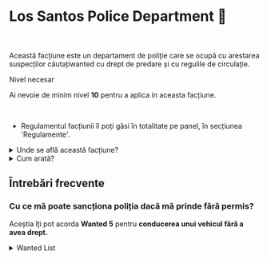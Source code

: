 # Los Santos Police Department 👮 

<br><br>
Această facțiune este un departament de poliție care se ocupă cu arestarea suspecților căutațiwanted cu drept de predare și cu regulile de circulație.


<div class="danger-container">
    <p class="title">Nivel necesar</p>
    <p class="description">Ai nevoie de minim nivel <strong>10</strong> pentru a aplica in aceasta facțiune.</p>
</div><br>

- Regulamentul facțiunii îl poți găsi în totalitate pe panel, în secțiunea 'Regulamente'.

<details class="details custom-block">
    <summary>Unde se află această facțiune?</summary>
    <p><img src="https://i.imgur.com/Q2k74mD.png" alt="Locație LSPD" title="Locație LSPD"></p>
</details>

<details class="details custom-block">
    <summary>Cum arată?</summary>
    <p><img src="https://i.imgur.com/LhjHJK4.png" alt="HQ LSPD" title="HQ LSPD"></p>
</details>



## Întrebări frecvente

### Cu ce mă poate sancționa poliția dacă mă prinde fără permis?
Aceștia îți pot acorda **Wanted 5** pentru **conducerea unui vehicul fără a avea drept.**


<details class="details custom-block">
<summary> Wanted List </summary>

## Wanted 1:  
### **First Degree Murder**  
  - Se primește când omori un jucător, iar acesta folosește comanda `/call 112`.  
  - *(Wanted cu drept de predare)*  

### **Stealing a Vehicle**  
  - Se primește atunci când furi un vehicul de la un jucător, iar acesta folosește comanda `/call 112`.  
  - *(Wanted cu drept de predare)*  

## Wanted 2:  
### **Atacare Civil**  
  - Polițistul poate acorda acest wanted atunci când observă că un jucător atacă un alt jucător.  
  - *(Wanted cu drept de predare)*  

### **Pătrundere pe Teren Guvernamental**  
  - Polițistul poate acorda acest wanted unui jucător atunci când acesta refuză să părăsească HQ-urile departamentelor (atât exteriorul cât și interiorul acestora) sau închisoarea.  

## Wanted 3:  
### **Neconformare Ordin**  
  - Se poate acorda această sancțiune unui jucător dacă acesta nu are wanted și nu se conformează somațiilor pentru amendă/ permis/ percheziție.  

## **Posesie/ Folosire Droguri**  
  - *Posesie droguri* se acordă doar de către SWAT în urma unei percheziții, dacă jucătorul are droguri.  
  - *Folosire droguri* se poate acorda de orice membru din departamente dacă observă că un jucător este în animația de droguri.  

### **Rob ATM**  
  - Acest wanted este acordat de către server dacă un jucător dă fail la "minigame-ul" de la rob-ul respectiv.  

### **Atacare Polițist**  
  - Acest wanted se acordă doar dacă un jucător atacă un polițist. Este necesar să aveți opțiunea "Dmg Informer" activată din comanda `/hud`.  

### **Neplata Amendă**  
  - Se acordă de către LSPD doar dacă un jucător refuză să plătească amenda după ce a folosit comanda `/handsup`.  

## Wanted 4:  
### **Drive-by**  
  - Se acordă dacă un polițist observă că un jucător face drive-by în mod voit asupra altor jucători (îi calcă în mod repetat, nu accidental).  

### **Mituire Polițist**  
  - Se acordă dacă un jucător folosește comanda `/pay` pentru a-l mitui pe polițist să-l ierte de o faptă comisă.  

## Wanted 5:  
### **Omorare Polițist**  
  - Se acordă dacă un jucător omoară un polițist. Dacă doar îl atacă, se acordă Wanted 3 pentru atacare polițist.  

### **Kamikaze**  
  - Se acordă dacă un jucător folosește un avion/ elicopter/ mașină pentru a se arunca în mai mulți jucători și a-i omorî.  

### **Condus Fără Drept Legal**  
  - Se acordă de către LSPD dacă, în urma unei percheziții, jucătorul nu are permis de conducere.  


### Wanted 6:  
### **Fugar**  
  - Se acordă dacă un jucător are drept de predare și refuză să se predea la somațiile polițiștilor, fugind cu un vehicul. *(Sunt necesare minimum 3 somații)*  

### **Complice**  
  - Se acordă unui jucător care se află în mașină cu un suspect de wanted și încearcă să-l ajute să scape (se poate acorda chiar dacă jucătorul este "F" sau "G" într-un vehicul, atâta timp cât ajută suspectul).  

### **Robbery**  
  - Se acordă jucătorilor care participă la un rob. *(Acest wanted este dat de către server)*
</details>
